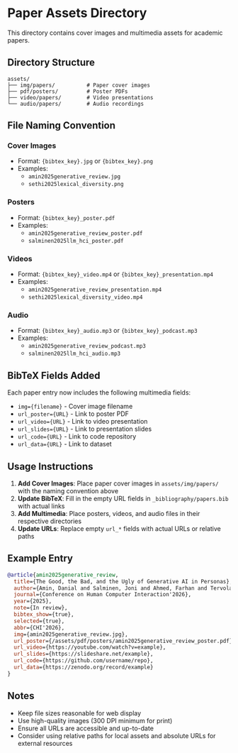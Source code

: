 # Paper Assets Directory

This directory contains cover images and multimedia assets for academic papers.

## Directory Structure

```
assets/
├── img/papers/          # Paper cover images
├── pdf/posters/         # Poster PDFs
├── video/papers/        # Video presentations
└── audio/papers/        # Audio recordings
```

## File Naming Convention

### Cover Images
- Format: `{bibtex_key}.jpg` or `{bibtex_key}.png`
- Examples:
  - `amin2025generative_review.jpg`
  - `sethi2025lexical_diversity.png`

### Posters
- Format: `{bibtex_key}_poster.pdf`
- Examples:
  - `amin2025generative_review_poster.pdf`
  - `salminen2025llm_hci_poster.pdf`

### Videos
- Format: `{bibtex_key}_video.mp4` or `{bibtex_key}_presentation.mp4`
- Examples:
  - `amin2025generative_review_presentation.mp4`
  - `sethi2025lexical_diversity_video.mp4`

### Audio
- Format: `{bibtex_key}_audio.mp3` or `{bibtex_key}_podcast.mp3`
- Examples:
  - `amin2025generative_review_podcast.mp3`
  - `salminen2025llm_hci_audio.mp3`

## BibTeX Fields Added

Each paper entry now includes the following multimedia fields:

- `img={filename}` - Cover image filename
- `url_poster={URL}` - Link to poster PDF
- `url_video={URL}` - Link to video presentation
- `url_slides={URL}` - Link to presentation slides
- `url_code={URL}` - Link to code repository
- `url_data={URL}` - Link to dataset

## Usage Instructions

1. **Add Cover Images**: Place paper cover images in `assets/img/papers/` with the naming convention above
2. **Update BibTeX**: Fill in the empty URL fields in `_bibliography/papers.bib` with actual links
3. **Add Multimedia**: Place posters, videos, and audio files in their respective directories
4. **Update URLs**: Replace empty `url_*` fields with actual URLs or relative paths

## Example Entry

```bibtex
@article{amin2025generative_review,
  title={The Good, the Bad, and the Ugly of Generative AI in Personas},
  author={Amin, Danial and Salminen, Joni and Ahmed, Farhan and Tervola, M.H. Sonja and Sethi, Sankalp and Jansen, Bernard},
  journal={Conference on Human Computer Interaction'2026},
  year={2025},
  note={In review},
  bibtex_show={true},
  selected={true},
  abbr={CHI'2026},
  img={amin2025generative_review.jpg},
  url_poster={/assets/pdf/posters/amin2025generative_review_poster.pdf},
  url_video={https://youtube.com/watch?v=example},
  url_slides={https://slideshare.net/example},
  url_code={https://github.com/username/repo},
  url_data={https://zenodo.org/record/example}
}
```

## Notes

- Keep file sizes reasonable for web display
- Use high-quality images (300 DPI minimum for print)
- Ensure all URLs are accessible and up-to-date
- Consider using relative paths for local assets and absolute URLs for external resources
